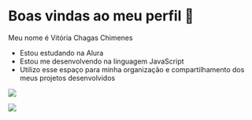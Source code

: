 # Boas vindas ao meu perfil 🌸
Meu nome é Vitória Chagas Chimenes
- Estou estudando na Alura
- Estou me desenvolvendo na linguagem JavaScript
- Utilizo esse espaço para minha organização e compartilhamento dos meus projetos desenvolvidos

![](https://media1.tenor.com/m/C1QLgVdiRgAAAAAd/so-sleepy.gif)

![](https://media1.tenor.com/m/eX7smYBpp48AAAAC/mouth-zipped-tina-templeton.gif)
